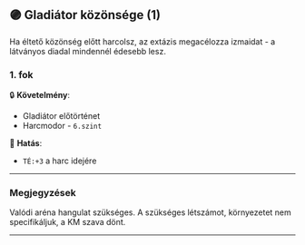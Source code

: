 ## 🟣 Gladiátor közönsége (1)

Ha éltető közönség előtt harcolsz, az extázis megacélozza izmaidat - a látványos diadal mindennél édesebb lesz.

### 1. fok

🔒 **Követelmény**:

- Gladiátor előtörténet
- Harcmodor - `6.szint`

🌟 **Hatás**:

-  `TÉ:+3` a harc idejére

---
### Megjegyzések

Valódi aréna hangulat szükséges. A szükséges létszámot, környezetet nem specifikáljuk, a KM szava dönt.

---
